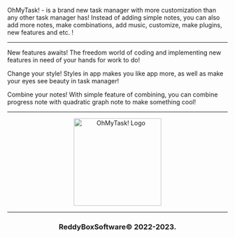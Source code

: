 OhMyTask! - is a brand new task manager with more customization than any other task manager has!
Instead of adding simple notes, you can also add more notes, make combinations, add music, customize, make plugins, new features and etc. !

---

New features awaits! The freedom world of coding and implementing new features in need of your hands for work to do!

Change your style! Styles in app makes you like app more, as well as make your eyes see beauty in task manager!

Combine your notes! With simple feature of combining, you can combine progress note with quadratic graph note to make something cool!

---
<p align="center">
    <img width="200" src="https://media.discordapp.net/attachments/811646044009267261/1026245115842412584/fgh.png" alt="OhMyTask! Logo">
</p>

---

<h3 align="center">ReddyBoxSoftware© 2022-2023.</h1>
